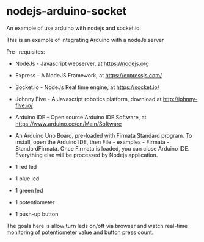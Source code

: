 # nodejs-arduino-socket
An example of use arduino with nodejs and socket.io

This is an example of integrating Arduino with a nodeJs server

Pre- requisites:

* NodeJs - Javascript webserver, at https://nodejs.org

* Express - A NodeJS Framework, at https://expressjs.com/

* Socket.io - NodeJs Real time engine, at https://socket.io/

* Johnny Five - A Javascript robotics platform, download at http://johnny-five.io/

* Arduino IDE - Open source Arduino IDE Software, at https://www.arduino.cc/en/Main/Software

* An Arduino Uno Board, pre-loaded with Firmata Standard program. To install, open the Arduino IDE, then 
File - examples - Firmata - StandardFirmata. Once Firmata is loaded, you can close Arduino IDE. 
Everything else will be processed by Nodejs application.

* 1 red led 
* 1 blue led
* 1 green led
* 1 potentiometer
* 1 push-up button

The goals here is allow turn leds on/off via browser and watch real-time monitoring of potentiometer value and button press count.

